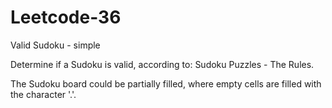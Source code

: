 # Leetcode-36
Valid Sudoku - simple

Determine if a Sudoku is valid, according to: Sudoku Puzzles - The Rules.

The Sudoku board could be partially filled, where empty cells are filled with the character '.'.


